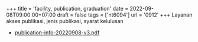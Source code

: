 +++
title = 'facility, publication, graduation'
date = 2022-09-08T09:00:00+07:00
draft = false
tags = ['nt6094']
url = '0912'
+++
Layanan akses publikasi, jenis publikasi, syarat kelulusan
<!--more-->

+ [publication-info-20220908-v3.pdf](https://zenodo.org/doi/10.5281/zenodo.7058927)
